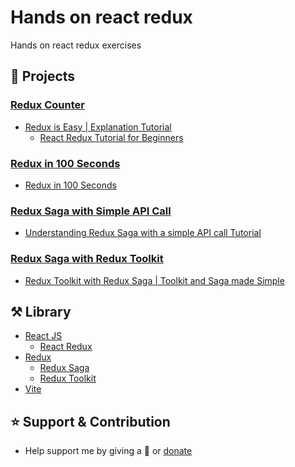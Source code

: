 # Hands on react redux

Hands on react redux exercises 

## 💼 Projects

### [Redux Counter](projects/redux-is-easy-explanation-tutorial)

- [Redux is Easy | Explanation Tutorial](https://www.youtube.com/watch?v=I0orEUD5I6A)
  - [React Redux Tutorial for Beginners](https://www.valentinog.com/blog/react-redux-tutorial-beginners/)

### [Redux in 100 Seconds](projects/redux-in-100-seconds)

- [Redux in 100 Seconds](https://www.youtube.com/watch?v=_shA5Xwe8_4)

### [Redux Saga with Simple API Call](projects/redux-saga-with-simple-api-call)

- [Understanding Redux Saga with a simple API call Tutorial](https://www.youtube.com/watch?v=eA6rskkE9y8)

### [Redux Saga with Redux Toolkit](project/redux-saga-with-redux-toolkit)

- [Redux Toolkit with Redux Saga | Toolkit and Saga made Simple](https://www.youtube.com/watch?v=9MMSRn5NoFY)

## ⚒️ Library

- [React JS](https://reactjs.org/)
  - [React Redux](https://react-redux.js.org/)
- [Redux](https://redux.js.org/)
  - [Redux Saga](https://redux-saga.js.org/)
  - [Redux Toolkit](https://redux-toolkit.js.org/)
- [Vite](https://vitejs.dev/)

## ⭐️ Support & Contribution
- Help support me by giving a 🌟 or [donate][website]

[website]: https://agung2001.github.io
